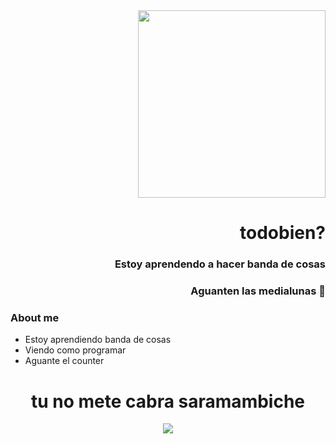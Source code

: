 <div class="header" align="right">
  <img src="https://media0.giphy.com/media/v1.Y2lkPTc5MGI3NjExdjhxbGR0aWF5dDUxYng5amwwZDdtODk0aGJjdjZlNzF2NXhzc3p5dCZlcD12MV9pbnRlcm5hbF9naWZfYnlfaWQmY3Q9Zw/mOYpdok7f9hNJOe3RW/giphy.gif" width="300">
<h1>todobien?</h1>
  <h3>Estoy aprendendo a hacer banda de cosas</h3>
  <h3>Aguanten las medialunas 🥐</h3>
</div>

### About me

- Estoy aprendiendo banda de cosas
- Viendo como programar
- Aguante el counter



<div class="body" align="center">
<h1>tu no mete cabra saramambiche</h1>
<img src="https://encrypted-tbn0.gstatic.com/images?q=tbn:ANd9GcR2lcpZ31FWzU0zPmbSN6opvouKLqqAQQ_OVQBp0r52OXx6Ufe20vO7XVCfrVJj-4Mwpzs&usqp=CAU" with="300">
</div>
<!--
**EzDeM/EzDeM** is a ✨ _special_ ✨ repository because its `README.md` (this file) appears on your GitHub profile.
